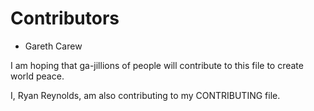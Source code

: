 # Contributors
- Gareth Carew

I am hoping that ga-jillions of people will contribute to this file to create world peace.

I, Ryan Reynolds, am also contributing to my CONTRIBUTING file.
